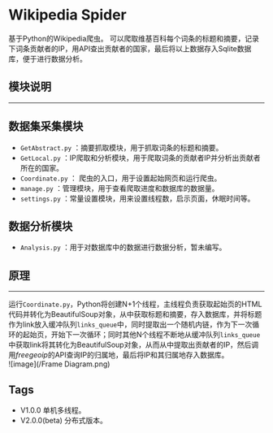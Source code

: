 # Wikipedia Spider
基于Python的Wikipedia爬虫。 可以爬取维基百科每个词条的标题和摘要，记录下词条贡献者的IP，用API查出贡献者的国家，最后将以上数据存入Sqlite数据库，便于进行数据分析。
## 模块说明  
***********************

## 数据集采集模块
* `GetAbstract.py` ：摘要抓取模块，用于抓取词条的标题和摘要。
* `GetLocal.py`  ：IP爬取和分析模块，用于爬取词条的贡献者IP并分析出贡献者所在的国家。
* `Coordinate.py` ： 爬虫的入口，用于设置起始网页和运行爬虫。
* `manage.py`  ：管理模块，用于查看爬取进度和数据库的数据量。  
* `settings.py`  ：常量设置模块，用来设置线程数，启示页面，休眠时间等。

## 数据分析模块
* `Analysis.py`  ：用于对数据库中的数据进行数据分析，暂未编写。  

## 原理  
*******************
运行`Coordinate.py`，Python将创建N+1个线程，主线程负责获取起始页的HTML代码并转化为BeautifulSoup对象，从中获取标题和摘要，存入数据库，并将标题作为link放入缓冲队列`links_queue`中，同时提取出一个随机内链，作为下一次循环的起始页，开始下一次循环；同时其他N个线程不断地从缓冲队列`links_queue`中获取link将其转化为BeautifulSoup对象，从而从中提取出贡献者的IP，然后调用*freegeoip*的API查询IP的归属地，最后将IP和其归属地存入数据库。  
![image](/Frame Diagram.png)  
## Tags  
* V1.0.0 单机多线程。  
* V2.0.0(beta) 分布式版本。

